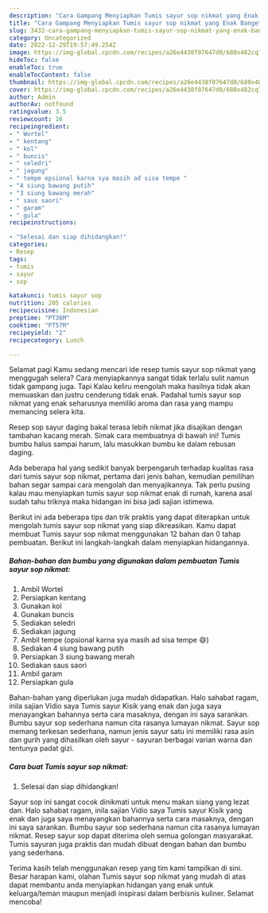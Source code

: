 ```yaml
---
description: "Cara Gampang Menyiapkan Tumis sayur sop nikmat yang Enak Banget, Buat Buka Puasa Sempurna"
title: "Cara Gampang Menyiapkan Tumis sayur sop nikmat yang Enak Banget, Buat Buka Puasa Sempurna"
slug: 3432-cara-gampang-menyiapkan-tumis-sayur-sop-nikmat-yang-enak-banget-buat-buka-puasa-sempurna
category: Uncategorized
date: 2022-12-29T19:57:49.254Z
image: https://img-global.cpcdn.com/recipes/a26e4438f07647d0/680x482cq70/tumis-sayur-sop-nikmat-foto-resep-utama.jpg
hideToc: false
enableToc: true
enableTocContent: false
thumbnail: https://img-global.cpcdn.com/recipes/a26e4438f07647d0/680x482cq70/tumis-sayur-sop-nikmat-foto-resep-utama.jpg
cover: https://img-global.cpcdn.com/recipes/a26e4438f07647d0/680x482cq70/tumis-sayur-sop-nikmat-foto-resep-utama.jpg
author: Admin
authorAv: notfound
ratingvalue: 3.5
reviewcount: 16
recipeingredient:
- " Wortel"
- " kentang"
- " kol"
- " buncis"
- " seledri"
- " jagung"
- " tempe opsional karna sya masih ad sisa tempe "
- "4 siung bawang putih"
- "3 siung bawang merah"
- " saus saori"
- " garam"
- " gula"
recipeinstructions:

- "Selesai dan siap dihidangkan!"
categories:
- Resep
tags:
- tumis
- sayur
- sop

katakunci: tumis sayur sop 
nutrition: 205 calories
recipecuisine: Indonesian
preptime: "PT36M"
cooktime: "PT57M"
recipeyield: "2"
recipecategory: Lunch

---
```



Selamat pagi Kamu sedang mencari ide resep tumis sayur sop nikmat yang menggugah selera? Cara menyiapkannya sangat tidak terlalu sulit namun tidak gampang juga. Tapi Kalau keliru mengolah maka hasilnya tidak akan memuaskan dan justru cenderung tidak enak. Padahal tumis sayur sop nikmat yang enak seharusnya memiliki aroma dan rasa yang mampu memancing selera kita.


Resep sop sayur daging bakal terasa lebih nikmat jika disajikan dengan tambahan kacang merah. Simak cara membuatnya di bawah ini! Tumis bumbu halus sampai harum, lalu masukkan bumbu ke dalam rebusan daging.

Ada beberapa hal yang sedikit banyak berpengaruh terhadap kualitas rasa dari tumis sayur sop nikmat, pertama dari jenis bahan, kemudian pemilihan bahan segar sampai cara mengolah dan menyajikannya. Tak perlu pusing kalau mau menyiapkan tumis sayur sop nikmat enak di rumah, karena asal sudah tahu triknya maka hidangan ini bisa jadi sajian istimewa.


Berikut ini ada beberapa tips dan trik praktis yang dapat diterapkan untuk mengolah tumis sayur sop nikmat yang siap dikreasikan. Kamu dapat membuat Tumis sayur sop nikmat menggunakan 12 bahan dan 0 tahap pembuatan. Berikut ini langkah-langkah dalam menyiapkan hidangannya.

<!--inarticleads1-->

##### Bahan-bahan dan bumbu yang digunakan dalam pembuatan Tumis sayur sop nikmat:

1. Ambil  Wortel
1. Persiapkan  kentang
1. Gunakan  kol
1. Gunakan  buncis
1. Sediakan  seledri
1. Sediakan  jagung
1. Ambil  tempe (opsional karna sya masih ad sisa tempe 😄)
1. Sediakan 4 siung bawang putih
1. Persiapkan 3 siung bawang merah
1. Sediakan  saus saori
1. Ambil  garam
1. Persiapkan  gula


Bahan-bahan yang diperlukan juga mudah didapatkan. Halo sahabat ragam, inila sajian Vidio saya Tumis sayur Kisik yang enak dan juga saya menayangkan bahannya serta cara masaknya, dengan ini saya sarankan. Bumbu sayur sop sederhana namun cita rasanya lumayan nikmat. Sayur sop memang terkesan sederhana, namun jenis sayur satu ini memiliki rasa asin dan gurih yang dihasilkan oleh sayur - sayuran berbagai varian warna dan tentunya padat gizi. 

<!--inarticleads2-->

##### Cara buat Tumis sayur sop nikmat:


1. Selesai dan siap dihidangkan!

Sayur sop ini sangat cocok dinikmati untuk menu makan siang yang lezat dan. Halo sahabat ragam, inila sajian Vidio saya Tumis sayur Kisik yang enak dan juga saya menayangkan bahannya serta cara masaknya, dengan ini saya sarankan. Bumbu sayur sop sederhana namun cita rasanya lumayan nikmat. Resep sayur sop dapat diterima oleh semua golongan masyarakat. Tumis sayuran juga praktis dan mudah dibuat dengan bahan dan bumbu yang sederhana. 

Terima kasih telah menggunakan resep yang tim kami tampilkan di sini. Besar harapan kami, olahan Tumis sayur sop nikmat yang mudah di atas dapat membantu anda menyiapkan hidangan yang enak untuk keluarga/teman maupun menjadi inspirasi dalam berbisnis kuliner. Selamat mencoba!
